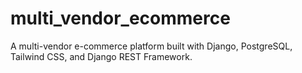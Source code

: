 # multi_vendor_ecommerce
A multi-vendor e-commerce platform built with Django, PostgreSQL, Tailwind CSS, and Django REST Framework.
